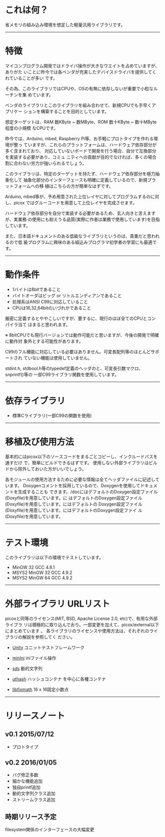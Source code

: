 # これは何？

省メモリの組み込み環境を想定した軽量汎用ライブラリです。

----------------------------------------------------------------------
# 特徴

マイコンプログラム開発ではドライバ操作が大きなウエイトを占めていますが、ありがた
いことに昨今では各ベンダが充実したデバイスドライバを提供してくれていることが多い
です。

その為、このライブラリではCPUや、OSの有無に依存しないが重要で小粒なルーチンを集
めています。

ベンダのライブラリとこのライブラリを組み合わせて、新規CPUでも手早くアプリケー
ションを構築することを目的としています。

想定ターゲットは、RAM 数KByte ~ 数MByte、ROM 数十KByte ~ 数十MByte程度の小規模
なCPUです。

昨今では、Arduino, mbed, Raspberry Pi等、お手軽にプロトタイプを作れる環境が整っ
ていますが、これらのプラットフォームは、ハードウェア依存部分が多く含まれており、
対応していないボードで開発を行う場合、自分で互換部分を実装する必要があり、コミュ
ニティへの貢献が目的でなければ、多くの場合割に合わない労力が強いられるでしょう。

このライブラリは、特定のターゲットを持たず、ハードウェア依存部分を極力抽象化して
抽象化部分のインターフェースも明確に定義しているので、新規プラットフォームへの移
植はこちらの方が簡単なはずです。

Arduino, mbed等が、予め用意された上位レイヤに対してプログラムするのに対し、picox
ではグルーコードを用意して上位レイヤを完成させます。

ハードウェア依存部分を自分で実装する必要があるため、玄人向きと言えますが、実業務
の使用にも耐えうる品質(実際に作者は業務で使用しています)を目指しています。

また、日本語ドキュメントのある低級なライブラリというのは、貴重だと思われるので低
級プログラムに興味のある組込みプログラマ初学者の学習にも最適です。

----------------------------------------------------------------------
# 動作条件

+ 1バイトは8bitであること
+ バイトオーダはビッグ or リトルエンディアンであること
+ 処理系はANSI C99に対応していること
+ CPUは16,32,64bitのいづれかであること

厳密に定義するとややこしいですが、要するに、現行のほぼ全てのCPUとコンパイラ当て
はまると思われます。

※ 8bitCPUでも現行バージョンでは動作可能だと思いますが、今後の開発で明確に動作対
   象外とする可能性があります。

C99のフル機能に対応している必要はありません。可変長配列等のほとんどサポートされ
ていない機能は使用していません。

stdint.h, stdbool.h等のtypedef定義のヘッダのと、可変長引数マクロ、snprintf()等の
一部C99ライブラリ関数を使用しています。

----------------------------------------------------------------------
# 依存ライブラリ

+ 標準Cライブラリ(一部C99の関数を使用)

----------------------------------------------------------------------
# 移植及び使用方法

基本的にはpicox以下のソースコードをまるごとコピーし、インクルードパスを通すだけ
で、簡単にビルドできるはずです。
使用しない外部ライブラリはビルドから除外しておいた方がいいでしょう。

各モジュールの使用方法するために必要な情報は全てヘッダファイルに記述しています。
Doxygenコメントを採用しているので、Doxygenを使用してドキュメントを生成することも
できます。/docにはデフォルトのDoxygen設定ファイル(Doxyfile)を用意しています。に
はデフォルトのDoxygen設定ファイル(Doxyfile)を用意しています。にはデフォルトの
Doxygen設定ファイル(Doxyfile)を用意しています。にはデフォルトのDoxygen設定ファイ
ル(Doxyfile)を用意しています。

----------------------------------------------------------------------
# テスト環境

このライブラリは以下の環境でテストしています。

+ MinGW 32 GCC 4.8.1
+ MSYS2 MinGW 32 GCC 4.9.2
+ MSYS2 MinGW 64 GCC 4.9.2

----------------------------------------------------------------------
# 外部ライブラリ URLリスト

picoxと同等のライセンス(MIT, BSD, Apache License 2.0, etc)で、有用な外部ライブラ
リは積極的に取り込んでおり、一部変更を加えて、picox/external以下にまとめています
。 各ライブラリのライセンスや使用方法は、それぞれのライブラリの解説を参照してく
ださい。


+ [Unity][Unity] ユニットテストフレームワーク

+ [minIni][minIni] iniファイル操作

+ [sds][sds] 動的文字列

+ [uthash][uthash] ハッシュコンテナ を中心に各種コンテナ

+ [libfixmath][libfixmath] 16 x 16固定小数点

[Unity]:https://github.com/ThrowTheSwitch/Unity.git
[minIni]:https://github.com/compuphase/minIni.git
[sds]:https://github.com/maskedw/sds.git
[uthash]:https://github.com/troydhanson/uthash.git
[libfixmath]:https://github.com/mhfan/libfixmath.git


----------------------------------------------------------------------
# リリースノート

## v0.1 2015/07/12
+ プロトタイプ

## v0.2 2016/01/05
+ バグ修正多数
+ 細かな機能追加
+ 独自printf追加
+ 動的文字列クラス追加
+ ストリームクラス追加

## 時期リリース予定
filesystem関係のインターフェースの大幅変更
